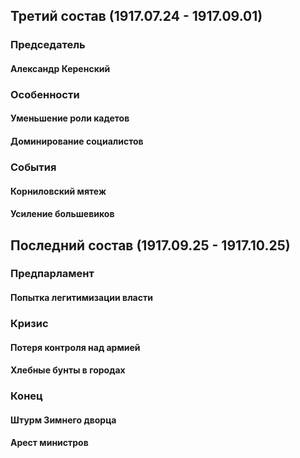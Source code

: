 ## Третий состав (1917.07.24 - 1917.09.01)
### Председатель
#### Александр Керенский
### Особенности
#### Уменьшение роли кадетов
#### Доминирование социалистов
### События
#### Корниловский мятеж
#### Усиление большевиков

## Последний состав (1917.09.25 - 1917.10.25)
### Предпарламент
#### Попытка легитимизации власти
### Кризис
#### Потеря контроля над армией
#### Хлебные бунты в городах
### Конец
#### Штурм Зимнего дворца
#### Арест министров